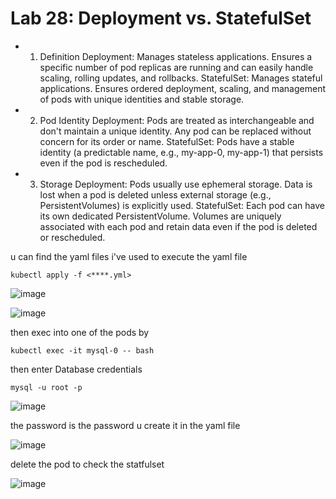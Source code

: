 # Lab 28: Deployment vs. StatefulSet

- 1. Definition
Deployment: Manages stateless applications. Ensures a specific number of pod replicas are running and can easily handle scaling, rolling updates, and rollbacks.
StatefulSet: Manages stateful applications. Ensures ordered deployment, scaling, and management of pods with unique identities and stable storage.
- 2. Pod Identity
Deployment: Pods are treated as interchangeable and don't maintain a unique identity. Any pod can be replaced without concern for its order or name.
StatefulSet: Pods have a stable identity (a predictable name, e.g., my-app-0, my-app-1) that persists even if the pod is rescheduled.
- 3. Storage
Deployment: Pods usually use ephemeral storage. Data is lost when a pod is deleted unless external storage (e.g., PersistentVolumes) is explicitly used.
StatefulSet: Each pod can have its own dedicated PersistentVolume. Volumes are uniquely associated with each pod and retain data even if the pod is deleted or rescheduled.

u can find the yaml files i've used 
to execute the yaml file 
```
kubectl apply -f <****.yml>
```
![image](https://github.com/user-attachments/assets/12e67757-90e3-4b6f-8353-b74e29d41153) 


![image](https://github.com/user-attachments/assets/6bef6be6-4c82-4cae-91c0-16108488f120)

then exec into one of the pods by 
```
kubectl exec -it mysql-0 -- bash

```
then enter Database credentials 
```
mysql -u root -p 
```

![image](https://github.com/user-attachments/assets/ee3d1c63-fda0-4eda-a0c6-9b0cf74621ae)

the password is the password u create it in the yaml file


![image](https://github.com/user-attachments/assets/d01b69a2-a1ae-4ff7-bbea-b2cffade5c5a)

delete the pod to check the statfulset

![image](https://github.com/user-attachments/assets/bb1dfc85-6275-4306-9c72-3e932b3590a0)

